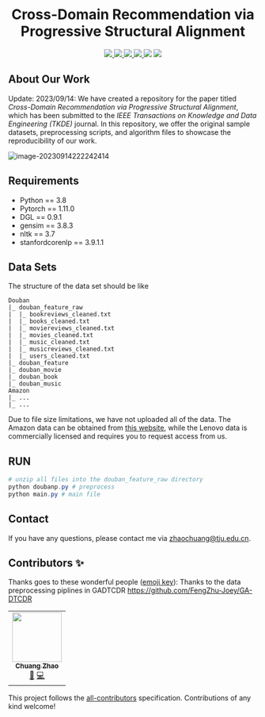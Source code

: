 <h1 align="center"> Cross-Domain Recommendation via Progressive Structural Alignment </h1>

<p align="center">
  <!-- <img src="https://img.shields.io/badge/ChuangZhao-BCWF-orange">
  <img src="https://img.shields.io/github/stars/ChuangZhao/SEAGULL">
  <img src="https://img.shields.io/github/forks/ChuangZhao/SEAGULL">
  <img src="https://img.shields.io/github/issues/ChuangZhao/SEAGULL">  
  <img src="https://img.shields.io/github/license/ChuangZhao/SEAGULL"> -->
  <a href="https://github.com/Data-Designer/SEAGULL">
    <img src="https://img.shields.io/badge/ChuangZhao-SEAGULL-orange">
  </a>
  <a href="https://github.com/Data-Designer/SEAGULL/stargazers">
    <img src="https://img.shields.io/github/stars/Data-Designer/SEAGULL">
  </a>
  <a href="https://github.com/Data-Designer/SEAGULL/network/members">
    <img src="https://img.shields.io/github/forks/Data-Designer/SEAGULL">
  </a>
  <a href="https://github.com/Data-Designer/SEAGULL/issues">
    <img src="https://img.shields.io/github/issues/Data-Designer/SEAGULL">
  </a>
<!--   <a href="https://github.com/Data-Designer/SEAGULL/graphs/traffic">
    <img src="https://visitor-badge.glitch.me/badge?page_id=Data-Designer.SEAGULL">
  </a> -->
  <!-- ALL-CONTRIBUTORS-BADGE:START - Do not remove or modify this section -->
<a href="https://github.com/Data-Designer/SEAGULL#contributors-"><img src="https://img.shields.io/badge/all_contributors-1-orange.svg"></a>
<!-- ALL-CONTRIBUTORS-BADGE:END -->
  <a href="https://github.com/Data-Designer/SEAGULL/blob/master/LICENSE">
    <img src="https://img.shields.io/github/license/Data-Designer/SEAGULL">
  </a>
</p>


## About Our Work

Update: 2023/09/14: We have created a repository for the paper titled *Cross-Domain Recommendation via Progressive Structural Alignment*, which has been submitted to the *IEEE Transactions on Knowledge and Data Engineering (TKDE)* journal. In this repository, we offer the original sample datasets, preprocessing scripts, and algorithm files to showcase the reproducibility of our work.

![image-20230914222242414](https://s2.loli.net/2023/09/14/ZujVotqlGLhrxcR.png)

## Requirements

- Python == 3.8
- Pytorch == 1.11.0
- DGL == 0.9.1
- gensim == 3.8.3
- nltk == 3.7
- stanfordcorenlp == 3.9.1.1

## Data Sets

The structure of the data set should be like

```
Douban
|_ douban_feature_raw
|  |_ bookreviews_cleaned.txt
|  |_ books_cleaned.txt
|  |_ moviereviews_cleaned.txt
|  |_ movies_cleaned.txt
|  |_ music_cleaned.txt
|  |_ musicreviews_cleaned.txt
|  |_ users_cleaned.txt
|_ douban_feature
|_ douban_movie
|_ douban_book
|_ douban_music
Amazon
|_ ...
|_ ...
```

Due to file size limitations, we have not uploaded all of the data. The Amazon data can be obtained from [this website](https://jmcauley.ucsd.edu/data/amazon/), while the Lenovo data is commercially licensed and requires you to request access from us.

## RUN

```powershell
# unzip all files into the douban_feature_raw directory
python doubanp.py # preprocess
python main.py # main file
```

## Contact

If you have any questions, please contact me via [zhaochuang@tju.edu.cn](zhaochuang@tju.edu.cn).

## Contributors ✨

Thanks goes to these wonderful people ([emoji key](https://allcontributors.org/docs/en/emoji-key)):
Thanks to the data preprocessing piplines in GADTCDR https://github.com/FengZhu-Joey/GA-DTCDR
<table>
  <tr>
    <td align="center"><a href="https://data-designer.github.io/"><img src="https://avatars.githubusercontent.com/u/26108487?v=4?s=100" width="100px;" alt=""/><br /><sub><b>Chuang Zhao</b></sub></a><br /><a href="#ideas-ZhiningLiu1998" title="Ideas, Planning, & Feedback">🤔</a> <a href="https://github.com/Data-Designer/JOC/commits?author=Data-Designer" title="Code">💻</a></td>
  </tr>
</table>


This project follows the [all-contributors](https://github.com/all-contributors/all-contributors) specification. Contributions of any kind welcome!
